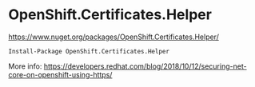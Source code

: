 # OpenShift.Certificates.Helper

https://www.nuget.org/packages/OpenShift.Certificates.Helper/

`Install-Package OpenShift.Certificates.Helper`

More info: https://developers.redhat.com/blog/2018/10/12/securing-net-core-on-openshift-using-https/

